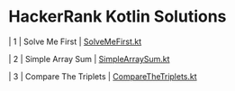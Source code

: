 # HackerRank Kotlin Solutions


|  1  | Solve Me First | [SolveMeFirst.kt](https://github.com/kursatkumsuz/HackerRank-Kotlin-Solutions/blob/master/src/main/kotlin/algorithms/SolveMeFirst.kt) 

|  2  | Simple Array Sum | [SimpleArraySum.kt](https://github.com/kursatkumsuz/HackerRank-Kotlin-Solutions/blob/master/src/main/kotlin/algorithms/SimpleArraySum.kt)  

|  3  | Compare The Triplets | [CompareTheTriplets.kt](https://github.com/kursatkumsuz/HackerRank-Kotlin-Solutions/blob/master/src/main/kotlin/algorithms/CompareTheTriplets.kt) 
